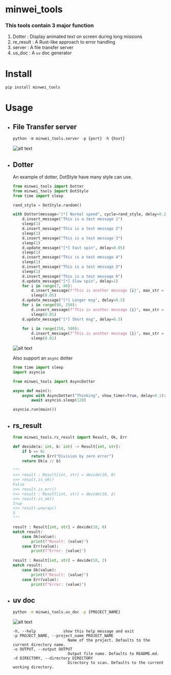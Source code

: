 # minwei_tools

### This tools contain 3 major function

1. Dotter : Display animated text on screen during long missions
2. re_result : A Rust-like approach to error handling
3. server : A file transfer server 
4. us_doc : A `uv` doc generator

# Install

```bash
pip install minwei_tools
```

# Usage

* ## File Transfer server

    ```python
    python -m minwei_tools.server -p {port} -h {host}
    ```

    ![alt text](file_server.gif)

* ## Dotter

    An example of dotter, DotStyle have many style can use.

    ```python
    from minwei_tools import Dotter
    from minwei_tools import DotStyle
    from time import sleep

    rand_style = DotStyle.random()

    with Dotter(message="[*] Normal speed", cycle=rand_style, delay=0.25, show_timer=0) as d:
        d.insert_message("This is a test message 1")
        sleep(1)
        d.insert_message("This is a test message 2")
        sleep(1)
        d.insert_message("This is a test message 3")
        sleep(1)
        d.update_message("[*] Fast spin", delay=0.05)
        sleep(1)
        d.insert_message("This is a test message 4")
        sleep(1)
        d.insert_message("This is a test message 5")
        sleep(1)        
        d.insert_message("This is a test message 6")
        d.update_message("[*] Slow spin", delay=1)
        for i in range(7, 80):
            d.insert_message(f"This is another message {i}", max_str = 10, prefix = "*")
            sleep(0.05)
        d.update_message("[*] Longer msg", delay=0.5)
        for i in range(80, 250):
            d.insert_message(f"This is another message {i}", max_str = 20, prefix = f"🚀{cm.Style.RESET_ALL}{cm.Style.BRIGHT}")
            sleep(0.01)       
        d.update_message("[*] Short msg", delay=0.5)
            
        for i in range(250, 500):
            d.insert_message(f"This is another message {i}", max_str = 3, prefix = f"{cm.Style.RESET_ALL}{cm.Style.BRIGHT}🚀{cm.Style.RESET_ALL}{cm.Style.DIM}")
            sleep(0.01)                           
    ```

    ![alt text](loading.gif)

    Also support an `async` dotter

    ```python
    from time import sleep
    import asyncio

    from minwei_tools import AsyncDotter

    async def main():
        async with AsyncDotter("Thinking", show_timer=True, delay=0.1):
            await asyncio.sleep(120)

    asyncio.run(main())
    ```

* ## rs_result

    ```python
    from minwei_tools.rs_result import Result, Ok, Err

    def devide(a: int, b: int) -> Result[int, str]:
        if b == 0:
            return Err("Division by zero error")
        return Ok(a // b)

    """
    >>> result : Result[int, str] = devide(10, 0)
    >>> result.is_ok()
    False
    >>> result.is_err()
    >>> result : Result[int, str] = devide(10, 2)
    >>> result.is_ok()
    True
    >>> result.unwrap()
    5
    """

    result : Result[int, str] = devide(10, 0)
    match result:
        case Ok(value):
            print(f"Result: {value}")
        case Err(value):
            print(f"Error: {value}")
            
    result : Result[int, str] = devide(10, 2)
    match result:
        case Ok(value):
            print(f"Result: {value}")
        case Err(value):
            print(f"Error: {value}")
    ```

* ## uv doc
    ```bash
    python -m minwei_tools.uv_doc -p {PROJECT_NAME}
    ```

    ![alt text](uv_doc.gif)


    ```
    -h, --help            show this help message and exit
    -p PROJECT_NAME, --project_name PROJECT_NAME
                            Name of the project. Defaults to the current directory name.
    -o OUTPUT, --output OUTPUT
                            Output file name. Defaults to README.md.
    -d DIRECTORY, --directory DIRECTORY
                            Directory to scan. Defaults to the current working directory.
    ```